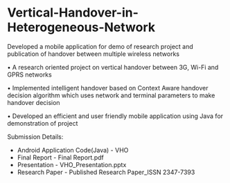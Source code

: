 # Vertical-Handover-in-Heterogeneous-Network
Developed a mobile application for demo of research project and publication of handover between multiple wireless networks

•	A research oriented project on vertical handover between 3G, Wi-Fi and GPRS networks

•	Implemented intelligent handover based on Context Aware handover decision algorithm which uses network and terminal parameters to make handover decision

•	Developed an efficient and user friendly mobile application using Java for demonstration of project

Submission Details:

- Android Application Code(Java) - VHO
- Final Report - Final Report.pdf
- Presentation - VHO_Presentation.pptx
- Research Paper - Published Research Paper_ISSN 2347-7393
